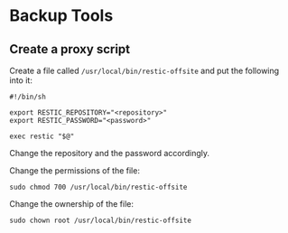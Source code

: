 # Backup Tools

## Create a proxy script
Create a file called `/usr/local/bin/restic-offsite` and 
put the following into it:
```
#!/bin/sh

export RESTIC_REPOSITORY="<repository>"
export RESTIC_PASSWORD="<password>"

exec restic "$@"
```
Change the repository and the password accordingly.

Change the permissions of the file:
```
sudo chmod 700 /usr/local/bin/restic-offsite
```

Change the ownership of the file:
```
sudo chown root /usr/local/bin/restic-offsite
```
